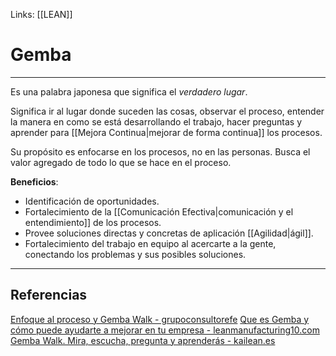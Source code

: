 Links: [[LEAN]]

# Gemba
---

Es una palabra japonesa que significa el *verdadero lugar*.

Significa ir al lugar donde suceden las cosas, observar el proceso, entender la manera en como se está desarrollando el trabajo, hacer preguntas y aprender para [[Mejora Continua|mejorar de forma continua]] los procesos.

Su propósito es enfocarse en los procesos, no en las personas. Busca el valor agregado de todo lo que se hace en el proceso.

**Beneficios**:
- Identificación de oportunidades.
- Fortalecimiento de la [[Comunicación Efectiva|comunicación y el entendimiento]] de los procesos.
- Provee soluciones directas y concretas de aplicación [[Agilidad|ágil]].
- Fortalecimiento del trabajo en equipo al acercarte a la gente, conectando los problemas y sus posibles soluciones.

---

## Referencias
[Enfoque al proceso y Gemba Walk - grupoconsultorefe](https://grupoconsultorefe.com/recursos/articulo/enfoque-al-proceso-y-gemba-walk)
[Que es Gemba y cómo puede ayudarte a mejorar en tu empresa - leanmanufacturing10.com](https://leanmanufacturing10.com/gemba)
[Gemba Walk. Mira, escucha, pregunta y aprenderás - kailean.es](http://kailean.es/gemba-lugar-de-trabajo/)